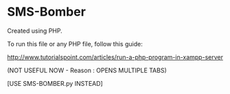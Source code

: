 # SMS-Bomber
Created using PHP.

To run this file or any PHP file, follow this guide:

http://www.tutorialspoint.com/articles/run-a-php-program-in-xampp-server

(NOT USEFUL NOW - Reason : OPENS MULTIPLE TABS)

[USE SMS-BOMBER.py INSTEAD]
